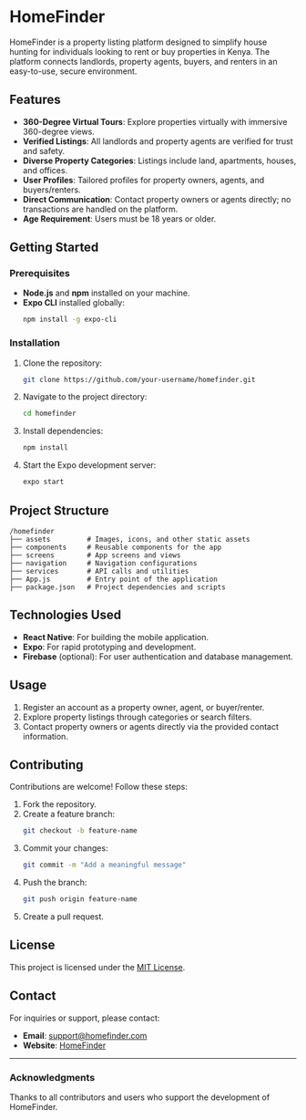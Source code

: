 # HomeFinder

HomeFinder is a property listing platform designed to simplify house hunting for individuals looking to rent or buy properties in Kenya. The platform connects landlords, property agents, buyers, and renters in an easy-to-use, secure environment. 

## Features
- **360-Degree Virtual Tours**: Explore properties virtually with immersive 360-degree views.
- **Verified Listings**: All landlords and property agents are verified for trust and safety.
- **Diverse Property Categories**: Listings include land, apartments, houses, and offices.
- **User Profiles**: Tailored profiles for property owners, agents, and buyers/renters.
- **Direct Communication**: Contact property owners or agents directly; no transactions are handled on the platform.
- **Age Requirement**: Users must be 18 years or older.

## Getting Started

### Prerequisites
- **Node.js** and **npm** installed on your machine.
- **Expo CLI** installed globally:
  ```bash
  npm install -g expo-cli
  ```

### Installation
1. Clone the repository:
   ```bash
   git clone https://github.com/your-username/homefinder.git
   ```
2. Navigate to the project directory:
   ```bash
   cd homefinder
   ```
3. Install dependencies:
   ```bash
   npm install
   ```
4. Start the Expo development server:
   ```bash
   expo start
   ```

## Project Structure
```plaintext
/homefinder
├── assets         # Images, icons, and other static assets
├── components     # Reusable components for the app
├── screens        # App screens and views
├── navigation     # Navigation configurations
├── services       # API calls and utilities
├── App.js         # Entry point of the application
├── package.json   # Project dependencies and scripts
```

## Technologies Used
- **React Native**: For building the mobile application.
- **Expo**: For rapid prototyping and development.
- **Firebase** (optional): For user authentication and database management.

## Usage
1. Register an account as a property owner, agent, or buyer/renter.
2. Explore property listings through categories or search filters.
3. Contact property owners or agents directly via the provided contact information.

## Contributing
Contributions are welcome! Follow these steps:
1. Fork the repository.
2. Create a feature branch:
   ```bash
   git checkout -b feature-name
   ```
3. Commit your changes:
   ```bash
   git commit -m "Add a meaningful message"
   ```
4. Push the branch:
   ```bash
   git push origin feature-name
   ```
5. Create a pull request.

## License
This project is licensed under the [MIT License](LICENSE).

## Contact
For inquiries or support, please contact:
- **Email**: support@homefinder.com
- **Website**: [HomeFinder](https://homefinder254.com)

---

### Acknowledgments
Thanks to all contributors and users who support the development of HomeFinder.
